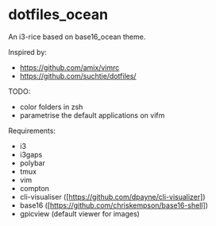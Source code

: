 # dotfiles_ocean
An i3-rice based on base16_ocean theme.

Inspired by:
 - https://github.com/amix/vimrc
 - https://github.com/suchtie/dotfiles/

TODO:
 - color folders in zsh
 - parametrise the default applications on vifm


Requirements:
 - i3
 - i3gaps
 - polybar
 - tmux
 - vim
 - compton
 - cli-visualiser ([https://github.com/dpayne/cli-visualizer])
 - base16 ([https://github.com/chriskempson/base16-shell])
 - gpicview (default viewer for images)
